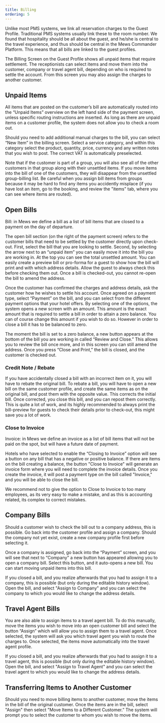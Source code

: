 ```yaml
---
title: Billing
ordering: 5
---
```


Unlike most PMS systems, we link all reservation charges to the Guest Profile. Traditional PMS systems usually link these to the room number. We found that hospitality should be all about the guest, and he/she is central to the travel experience, and thus should be central in the Mews Commander Platform. This means that all bills are linked to the guest profiles.

The Billing Screen on the Guest Profile shows all unpaid items that require settlement. The receptionists can select items and move them into the customer, company or travel agent bill, depending on who is required to settle the account. From this screen you may also assign the charges to another customer.

## Unpaid Items

All items that are posted on the customer’s bill are automatically routed into the “Unpaid Items” overview on the left hand side of the payment screen, unless specific routing instructions are inserted. As long as there are unpaid items on a customer profile, the system does not allow you to check a room out.

Should you need to add additional manual charges to the bill, you can select “New Item” in the billing screen. Select a service category, and within this category select the product, quantity, price, currency and any written notes that you wish to post. The correct VAT is automatically preselected.

Note that if the customer is part of a group, you will also see all of the other customers in that group along with their unsettled items. If you move items into the bill of one of the customers, they will disappear from the unsettled group-billing list. Be careful when you assign bill items from groups because it may be hard to find any items you accidently misplace (if you have lost an item, go to the booking, and review the "items" tab, where you can see where items are routed).

## Open Bills

Bill: in Mews we define a bill as a list of bill items that are closed to a payment on the day of departure.

The open bill section (on the right of the payment screen) refers to the customer bills that need to be settled by the customer directly upon check-out. First, select the bill that you are looking to settle. Second, by selecting the arrow next to an “unpaid item” you can easily move it into the bill you are working in. At the top you can see the total unsettled amount. You can easily create a preview bill or pro-forma for a guest to show how the bill will print and with which address details. Allow the guest to always check this before checking them out. Once a bill is checked-out, you cannot re-open the bill to amend the address.

Once the customer has confirmed the charges and address details, ask the customer how he wishes to settle his account. Once agreed on a payment type, select “Payment” on the bill, and you can select from the different payment options that your hotel offers. By selecting one of the options, the system opens a new screen with an amount. This amount is the exact amount that is required to settle a bill in order to attain a zero balance. You can of course change this amount if you wish to do so. However in order to close a bill it has to be balanced to zero.

The moment the bill is set to a zero balance, a new button appears at the bottom of the bill you are working in called “Review and Close.” This allows you to review the bill once more, and in this screen you can still amend the address. Once you press “Close and Print,” the bill is closed, and the customer is checked out.

### Credit Note / Rebate

If you have accidentally closed a bill with an incorrect item on it, you will have to rebate the original bill. To rebate a bill, you will have to open a new bill on the same customer profile, and create the same items as on the original bill, and post them with the opposite value. This corrects the initial bill. Once corrected, you close this bill, and you can repost them correctly. This is quite a lot of work, and its highly recommended to always print the bill-preview for guests to check their details prior to check-out, this might save you a lot of work.

### Close to Invoice

Invoice: in Mews we define an invoice as a list of bill items that will not be paid on the spot, but will have a future date of payment.

Hotels who have selected to enable the “Closing to Invoice” option will see a button on any bill that has a negative or positive balance. If there are items on the bill creating a balance, the button "Close to Invoice" will generate an invoice form where you will need to complete the invoice details. Once you create the invoice, it will post a payment type on the bill called "Invoice," and you will be able to close the bill.

We recommend not to give the option to Close to Invoice to too many employees, as its very easy to make a mistake, and as this is accounting related, its complex to correct mistakes. 

## Company Bills

Should a customer wish to check the bill out to a company address, this is possible. Go back into the customer profile and assign a company. Should the company not yet exist, create a new company profile first before selecting it.

Once a company is assigned, go back into the “Payment” screen, and you will see that next to “Company” a new button has appeared allowing you to open a company bill. Select this button, and it auto-opens a new bill. You can start moving unpaid items into this bill.

If you closed a bill, and you realize afterwards that you had to assign it to a company, this is possible (but only during the editable history window). Open the bill, and select "Assign to Company" and you can select the company to which you would like to change the address details.

## Travel Agent Bills

You are also able to assign items to a travel agent bill. To do this manually, move the items you wish to move into an open customer bill and select the button “Assign” which will allow you to assign them to a travel agent. Once selected, the system will ask you which travel agent you wish to route the charges to. Once selected, the items move automatically into the travel agent profile.

If you closed a bill, and you realize afterwards that you had to assign it to a travel agent, this is possible (but only during the editable history window). Open the bill, and select "Assign to Travel Agent" and you can select the travel agent to which you would like to change the address details.

## Transferring Items to Another Customer

Should you need to move billing items to another customer, move the items in the bill of the original customer. Once the items are in the bill, select "Assign" then select "Move Items to a Different Customer.” The system will prompt you to select the customer to whom you wish to move the items.
